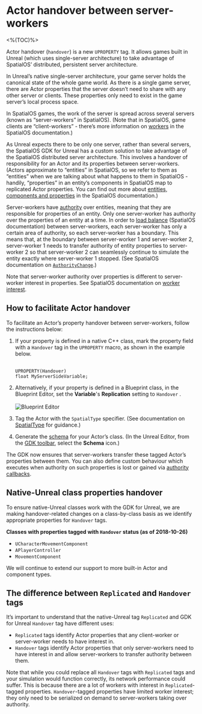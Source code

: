 # Actor handover between server-workers
<%(TOC)%>

Actor handover (`handover`) is a new `UPROPERTY` tag. It allows games built in Unreal (which uses single-server architecture) to take advantage of SpatialOS’ distributed, persistent server architecture. 

In Unreal’s native single-server architecture, your game server holds the canonical state of the whole game world. As there is a single game server, there are Actor properties that the server doesn’t need to share with any other server or clients. These properties only need to exist in the game server’s local process space.

In SpatialOS games, the work of the server is spread across several servers (known as “server-workers” in SpatialOS). (Note that in SpatialOS, game clients are “client-workers” - there’s more information on [workers](https://docs.improbable.io/reference/latest/shared/concepts/workers) in the SpatialOS documentation.)

As Unreal expects there to be only one server, rather than several servers, the SpatialOS GDK for Unreal has a custom solution to take advantage of the SpatialOS distributed server architecture. This involves a handover of responsibility for an Actor and its properties between server-workers. (Actors approximate to “entities” in SpatialOS, so we refer to them as “entities” when we are talking about what happens to them in SpatialOS - handily, “properties” in an entity’s components in SpatialOS map to replicated Actor properties. You can find out more about [entities, components and properties](https://docs.improbable.io/reference/latest/shared/concepts/entities) in the SpatialOS documentation.)

Server-workers have [authority]({{urlRoot}}/content/glossary#authority) over entities, meaning that they are responsible for properties of an entity. Only one server-worker has authority over the properties of an entity at a time. In order to [load balance](https://docs.improbable.io/reference/latest/shared/glossary#load-balancing) (SpatialOS documentation) between server-workers, each server-worker has only a certain area of authority, so each server-worker has a boundary.
This means that, at the boundary between server-worker 1 and server-worker 2, server-worker 1 needs to transfer authority of entity properties to server-worker 2 so that server-worker 2 can seamlessly continue to simulate the entity exactly where server-worker 1 stopped. (See SpatialOS documentation on [`AuthorityChange`](https://docs.improbable.io/reference/latest/shared/design/operations#authoritychange).)

Note that server-worker authority over properties is different to server-worker interest in properties. See SpatialOS documentation on [worker interest](https://docs.improbable.io/reference/latest/shared/glossary#interest).

## How to facilitate Actor handover

To facilitate an Actor’s property handover between server-workers, follow the instructions below:

1.  If your property is defined in a native C++ class, mark the property field with a `Handover` tag in the `UPROPERTY` macro, as shown in the example below.<br/><br/>

    ```
    UPROPERTY(Handover)
    float MyServerSideVariable;
    ```

1. Alternatively, if your property is defined in a Blueprint class, in the Blueprint Editor, set the **Variable**'s  **Replication** setting to `Handover` . <br/><br/>
![Blueprint Editor]({{assetRoot}}assets/screen-grabs/handover-blueprint.png)

1. Tag the Actor with the `SpatialType` specifier. (See documentation on [SpatialType]({{urlRoot}}/content/spatial-type) for guidance.)

1. Generate the [schema]({{urlRoot}}/content/glossary#schema-generation) for your Actor’s class. (In the Unreal Editor, from the [GDK toolbar]({{urlRoot}}/content/toolbars), select the **Schema** icon.)

The GDK now ensures that server-workers transfer these tagged Actor’s properties between them. You can also define custom behaviour which executes when authority on such properties is lost or gained via [authority callbacks]({{urlRoot}}/content/authority#authority-callbacks).

## Native-Unreal class properties handover
To ensure native-Unreal classes work with the GDK for Unreal, we are making handover-related changes on a class-by-class basis as we identify appropriate properties for `Handover` tags.

**Classes with properties tagged with `Handover` status (as of 2018-10-26)**

* `UCharacterMovementComponent`
* `APlayerController`
* `MovementComponent`

We will continue to extend our support to more built-in Actor and component types.

## The difference between `Replicated` and `Handover` tags
It’s important to understand that the native-Unreal tag `Replicated` and GDK for Unreal `Handover` tag have different uses:

* `Replicated` tags identify Actor properties that any client-worker or server-worker needs to have interest in.
* `Handover` tags identify Actor properties that only server-workers need to have interest in and allow server-workers to transfer authority between them.

Note that while you could replace all `Handover` tags with `Replicated` tags and your simulation would function correctly, its network performance could suffer. This is because there are a lot of workers with interest in `Replicated`-tagged properties. `Handover`-tagged properties have limited worker interest; they only need to be serialized on demand to server-workers taking over authority.
